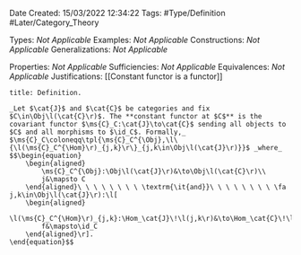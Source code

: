 <div class="topSpace"></div>

Date Created: 15/03/2022 12:34:22
Tags: #Type/Definition #Later/Category_Theory

Types: _Not Applicable_
Examples: _Not Applicable_
Constructions: _Not Applicable_
Generalizations: _Not Applicable_

Properties: _Not Applicable_
Sufficiencies: _Not Applicable_
Equivalences: _Not Applicable_
Justifications: [[Constant functor is a functor]]

``` ad-Definition
title: Definition.

_Let $\cat{J}$ and $\cat{C}$ be categories and fix $C\in\Obj\l(\cat{C}\r)$. The **constant functor at $C$** is the covariant functor $\ms{C}_C:\cat{J}\to\cat{C}$ sending all objects to $C$ and all morphisms to $\id_C$. Formally,_ $\ms{C}_C\coloneqq\tpl{\ms{C}_C^{\Obj},\l\{\l(\ms{C}_C^{\Hom}\r)_{j,k}\r\}_{j,k\in\Obj\l(\cat{J}\r)}}$ _where_
$$\begin{equation}
    \begin{aligned}
        \ms{C}_C^{\Obj}:\Obj\l(\cat{J}\r)&\to\Obj\l(\cat{C}\r)\\
        j&\mapsto C
    \end{aligned}\ \ \ \ \ \ \ \ \textrm{\it{and}}\ \ \ \ \ \ \ \ \fa j,k\in\Obj\l(\cat{J}\r):\l[
    \begin{aligned}
        \l(\ms{C}_C^{\Hom}\r)_{j,k}:\Hom_\cat{J}\!\l(j,k\r)&\to\Hom_\cat{C}\!\l(C,C\r)\\
        f&\mapsto\id_C
    \end{aligned}\r].
\end{equation}$$

```

